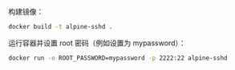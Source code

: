 构建镜像：
```sh
docker build -t alpine-sshd .
```

运行容器并设置 root 密码（例如设置为 mypassword）：
```sh
docker run -e ROOT_PASSWORD=mypassword -p 2222:22 alpine-sshd
```
